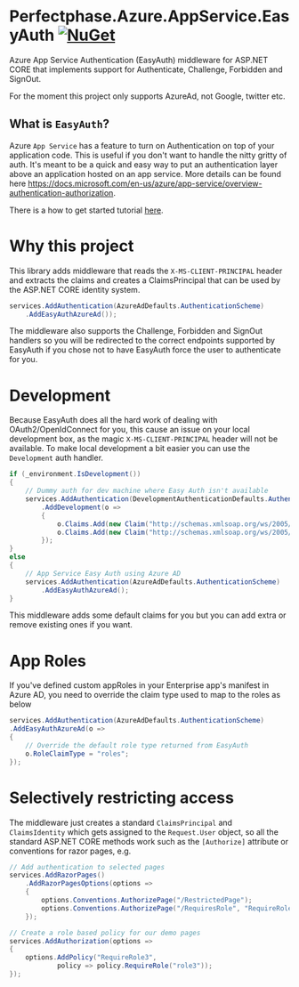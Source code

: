 # Perfectphase.Azure.AppService.EasyAuth [![NuGet](https://img.shields.io/nuget/v/Perfectphase.Azure.AppService.EasyAuth)](https://www.nuget.org/packages/Perfectphase.Azure.AppService.EasyAuth/)

Azure App Service Authentication (EasyAuth) middleware for ASP.NET CORE that implements support for Authenticate, Challenge, Forbidden and SignOut. 

For the moment this project only supports AzureAd, not Google, twitter etc.

## What is `EasyAuth`?

Azure `App Service` has a feature to turn on Authentication on top of your application code. This is useful if you don't want to handle the nitty gritty of auth. It's meant to be a quick and easy way to put an authentication layer above an application hosted on an app service. More details can be found here https://docs.microsoft.com/en-us/azure/app-service/overview-authentication-authorization.

There is a how to get started tutorial [here](https://www.benday.com/2018/05/17/walkthrough-part-2-configure-app-service-authentication-for-your-azure-web-app/).

# Why this project

This library adds middleware that reads the `X-MS-CLIENT-PRINCIPAL` header and extracts the claims and creates a ClaimsPrincipal that can be used by the ASP.NET CORE identity system.

```csharp
services.AddAuthentication(AzureAdDefaults.AuthenticationScheme)
    .AddEasyAuthAzureAd());
```

The middleware also supports the Challenge, Forbidden and SignOut handlers so you will be redirected to the correct endpoints supported by EasyAuth if you chose not to have EasyAuth force the user to authenticate for you.

# Development

Because EasyAuth does all the hard work of dealing with OAuth2/OpenIdConnect for you, this cause an issue on your local development box, as the magic `X-MS-CLIENT-PRINCIPAL` header will not be available.  To make local development a bit easier you can use the `Development` auth handler.

```csharp
if (_environment.IsDevelopment())
{
    // Dummy auth for dev machine where Easy Auth isn't available
    services.AddAuthentication(DevelopmentAuthenticationDefaults.AuthenticationScheme)
        .AddDevelopment(o =>
        {
            o.Claims.Add(new Claim("http://schemas.xmlsoap.org/ws/2005/05/identity/claims/surname", "Bloggs"));
            o.Claims.Add(new Claim("http://schemas.xmlsoap.org/ws/2005/05/identity/claims/givenname", "Fred"));
        });
}
else
{
    // App Service Easy Auth using Azure AD
    services.AddAuthentication(AzureAdDefaults.AuthenticationScheme)
        .AddEasyAuthAzureAd();
}
```

This middleware adds some default claims for you but you can add extra or remove existing ones if you want.

# App Roles
If you've defined custom appRoles in your Enterprise app's manifest in Azure AD, you need to override the claim type used to map to the roles as below

```csharp
services.AddAuthentication(AzureAdDefaults.AuthenticationScheme)
.AddEasyAuthAzureAd(o =>
{
    // Override the default role type returned from EasyAuth
    o.RoleClaimType = "roles";
});
```

# Selectively restricting access

The middleware just creates a standard `ClaimsPrincipal` and `ClaimsIdentity` which gets assigned to the `Request.User` object, so all the standard ASP.NET CORE methods work such as the `[Authorize]` attribute or conventions for razor pages, e.g.

```csharp
// Add authentication to selected pages
services.AddRazorPages()
    .AddRazorPagesOptions(options =>
    {
        options.Conventions.AuthorizePage("/RestrictedPage");
        options.Conventions.AuthorizePage("/RequiresRole", "RequireRole3");  //Use the policy defined below
    });

// Create a role based policy for our demo pages
services.AddAuthorization(options =>
{
    options.AddPolicy("RequireRole3",
            policy => policy.RequireRole("role3"));
});

```